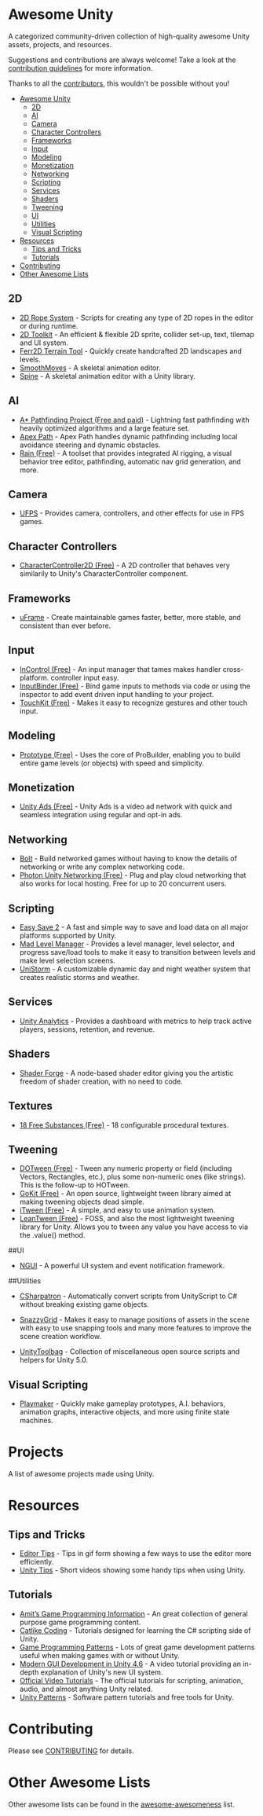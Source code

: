 Awesome Unity
=============

A categorized community-driven collection of high-quality awesome Unity assets, projects, and resources.

Suggestions and contributions are always welcome! Take a look at the [contribution guidelines](https://github.com/RyanNielson/awesome-unity/blob/master/CONTRIBUTING.md) for more information.

Thanks to all the [contributors](https://github.com/ryannielson/awesome-unity/graphs/contributors), this wouldn't be possible without you!

- [Awesome Unity](#awesome-unity)
  - [2D](#2d)
  - [AI](#ai)
  - [Camera](#camera)
  - [Character Controllers](#character-controllers)
  - [Frameworks](#frameworks)
  - [Input](#input)
  - [Modeling](#modeling)
  - [Monetization](#monetization)
  - [Networking](#networking)
  - [Scripting](#scripting)
  - [Services](#services)
  - [Shaders](#shaders)
  - [Tweening](#tweening)
  - [UI](#ui)
  - [Utilities](#utilities)
  - [Visual Scripting](#visual-scripting)
- [Resources](#resources)
  - [Tips and Tricks](#tips-and-tricks)
  - [Tutorials](#tutorials)
- [Contributing](#contributing)
- [Other Awesome Lists](#other-awesome-lists)

## 2D

* [2D Rope System](https://www.assetstore.unity3d.com/en/#!/content/17722) - Scripts for creating any type of 2D ropes in the editor or during runtime.
* [2D Toolkit](http://www.unikronsoftware.com/2dtoolkit) - An efficient & flexible 2D sprite, collider set-up, text, tilemap and UI system.
* [Ferr2D Terrain Tool](https://www.assetstore.unity3d.com/en/#!/content/11653) - Quickly create handcrafted 2D landscapes and levels.
* [SmoothMoves](https://www.assetstore.unity3d.com/en/#!/content/2844) - A skeletal animation editor.
* [Spine](http://esotericsoftware.com) - A skeletal animation editor with a Unity library.

## AI

* [A* Pathfinding Project (Free and paid)](http://arongranberg.com/astar/) - Lightning fast pathfinding with heavily optimized algorithms and a large feature set.
* [Apex Path](https://www.assetstore.unity3d.com/en/#!/content/17943) - Apex Path handles dynamic pathfinding including local avoidance steering and dynamic obstacles.
* [Rain (Free)](http://rivaltheory.com/rain) - A toolset that provides integrated AI rigging, a visual behavior tree editor,  pathfinding, automatic nav grid generation, and more.

## Camera

* [UFPS](https://www.assetstore.unity3d.com/en/#!/content/2943) - Provides camera, controllers, and other effects for use in FPS games.

## Character Controllers

* [CharacterController2D (Free)](https://github.com/prime31/CharacterController2D) - A 2D controller that behaves very similarily to Unity's CharacterController component.

## Frameworks

* [uFrame](https://www.assetstore.unity3d.com/en/#!/content/14381) - Create maintainable games faster, better, more stable, and consistent than ever before.

## Input

* [InControl (Free)](https://github.com/pbhogan/InControl) - An input manager that tames makes handler cross-platform. controller input easy.
* [InputBinder (Free)](https://github.com/RyanNielson/InputBinder) - Bind game inputs to methods via code or using the inspector to add event driven input handling to your project.
* [TouchKit (Free)](https://github.com/prime31/TouchKit) - Makes it easy to recognize gestures and other touch input.

## Modeling
* [Prototype (Free)](https://www.assetstore.unity3d.com/en/#!/content/11919) - Uses the core of ProBuilder, enabling you to build entire game levels (or objects) with speed and simplicity.

## Monetization
* [Unity Ads (Free)](https://www.assetstore.unity3d.com/en/#!/content/21027) - Unity Ads is a video ad network with quick and seamless integration using regular and opt-in ads.

## Networking

* [Bolt](https://www.assetstore.unity3d.com/en/#!/content/18358) - Build networked games without having to know the details of networking or write any complex networking code.
* [Photon Unity Networking (Free)](https://www.assetstore.unity3d.com/en/#!/content/1786) - Plug and play cloud networking that also works for local hosting. Free for up to 20 concurrent users.

## Scripting
* [Easy Save 2](https://www.assetstore.unity3d.com/en/#!/content/768) - A fast and simple way to save and load data on all major platforms supported by Unity.
* [Mad Level Manager](https://www.assetstore.unity3d.com/en/#!/content/10070) - Provides a level manager, level selector, and progress save/load tools to make it easy to transition between levels and make level selection screens.
* [UniStorm](https://www.assetstore.unity3d.com/en/#!/content/2714) - A customizable dynamic day and night weather system that creates realistic storms and weather.

## Services
* [Unity Analytics](https://www.assetstore.unity3d.com/en/#!/content/28120) - Provides a dashboard with metrics to help track active players, sessions, retention, and revenue.

## Shaders
* [Shader Forge](https://www.assetstore.unity3d.com/en/#!/content/14147) - A node-based shader editor giving you the artistic freedom of shader creation, with no need to code.

## Textures

* [18 Free Substances (Free)](https://www.assetstore.unity3d.com/en/#!/content/1352) - 18 configurable procedural textures.

## Tweening

* [DOTween (Free)](https://www.assetstore.unity3d.com/en/#!/content/27676) - Tween any numeric property or field (including Vectors, Rectangles, etc.), plus some non-numeric ones (like strings). This is the follow-up to HOTween.
* [GoKit (Free)](https://www.assetstore.unity3d.com/en/#!/content/3663) - An open source, lightweight tween library aimed at making tweening objects dead simple.
* [iTween (Free)](https://www.assetstore.unity3d.com/en/#!/content/84) - A simple, and easy to use animation system.
* [LeanTween (Free)](https://www.assetstore.unity3d.com/en/#!/content/3595) - FOSS, and also the most lightweight tweening library for Unity. Allows you to tween any value you have access to via the .value() method.

##UI

* [NGUI](https://www.assetstore.unity3d.com/en/#!/content/2413) - A powerful UI system and event notification framework.

##Utilities

* [CSharpatron](https://www.assetstore.unity3d.com/en/#!/content/20232) - Automatically convert scripts from UnityScript to C# without breaking existing game objects.

* [SnazzyGrid](https://www.assetstore.unity3d.com/en/#!/content/19245) - Makes it easy to manage positions of assets in the scene with easy to use snapping tools and many more features to improve the scene creation workflow.
* [UnityToolbag](https://github.com/nickgravelyn/unitytoolbag) - Collection of miscellaneous open source scripts and helpers for Unity 5.0.

## Visual Scripting

* [Playmaker](https://www.assetstore.unity3d.com/en/#!/content/368) - Quickly make gameplay prototypes, A.I. behaviors, animation graphs, interactive objects, and more using finite state machines.

# Projects

A list of awesome projects made using Unity.

# Resources

## Tips and Tricks

* [Editor Tips](http://imgur.com/a/2w7zd) - Tips in gif form showing a few ways to use the editor more efficiently.
* [Unity Tips](http://unity3d.com/learn-topic/tips) - Short videos showing some handy tips when using Unity.

## Tutorials

* [Amit’s Game Programming Information](http://www-cs-students.stanford.edu/~amitp/gameprog.html) - An great collection of general purpose game programming content.
* [Catlike Coding](http://catlikecoding.com/unity/tutorials/) - Tutorials designed for learning the C# scripting side of Unity.
* [Game Programming Patterns](http://gameprogrammingpatterns.com/contents.html) - Lots of great game development patterns useful when making games with or without Unity.
* [Modern GUI Development in Unity 4.6](https://www.youtube.com/playlist?list=PLt_Y3Hw1v3QTEbh8fQV1DUOUIh9nF0k6c) - A video tutorial providing an in-depth explanation of Unity's new UI system. 
* [Official Video Tutorials](http://unity3d.com/learn/tutorials/modules) - The official tutorials for scripting, animation, audio, and almost anything Unity related.
* [Unity Patterns](http://unitypatterns.com/) - Software pattern tutorials and free tools for Unity.

# Contributing
Please see [CONTRIBUTING](https://github.com/RyanNielson/awesome-unity/blob/master/CONTRIBUTING.md) for details.

# Other Awesome Lists
Other awesome lists can be found in the [awesome-awesomeness](https://github.com/bayandin/awesome-awesomeness) list.
